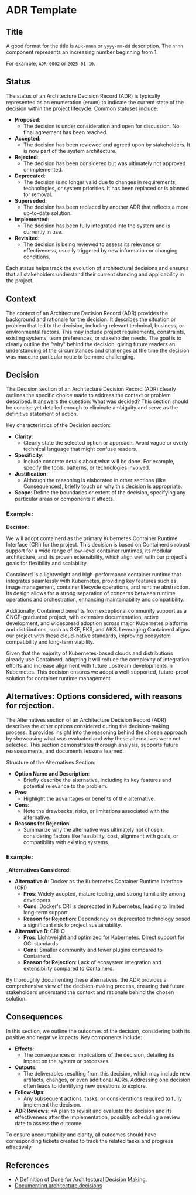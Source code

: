 # ADR Template

## Title

A good format for the title is `ADR-nnnn` or `yyyy-mm-dd` description. The `nnnn` component represents an increasing number beginning from 1. 

For example, `ADR-0002` or `2025-01-10`.

## Status

The status of an Architecture Decision Record (ADR) is typically represented as an enumeration (enum) to indicate the current state of the decision within the project lifecycle. Common statuses include:

* __Proposed__:
  * The decision is under consideration and open for discussion. No final agreement has been reached.
* __Accepted__:
  * The decision has been reviewed and agreed upon by stakeholders. It is now part of the system architecture.
* __Rejected__:
  * The decision has been considered but was ultimately not approved or implemented.
* __Deprecated__:
  * The decision is no longer valid due to changes in requirements, technologies, or system priorities. It has been replaced or is planned for removal.
* __Superseded__:
  * The decision has been replaced by another ADR that reflects a more up-to-date solution.
* __Implemented__:
  * The decision has been fully integrated into the system and is currently in use.
* __Revisited__:
  * The decision is being reviewed to assess its relevance or effectiveness, usually triggered by new information or changing conditions.

Each status helps track the evolution of architectural decisions and ensures that all stakeholders understand their current standing and applicability in the project.

## Context

The context of an Architecture Decision Record (ADR) provides the background and rationale for the decision. It describes the situation or problem that led to the decision, including relevant technical, business, or environmental factors. This may include project requirements, constraints, existing systems, team preferences, or stakeholder needs. The goal is to clearly outline the "why" behind the decision, giving future readers an understanding of the circumstances and challenges at the time the decision was made.ne particular route to be more challenging.

## Decision

The Decision section of an Architecture Decision Record (ADR) clearly outlines the specific choice made to address the context or problem described. It answers the question: What was decided? This section should be concise yet detailed enough to eliminate ambiguity and serve as the definitive statement of action.

Key characteristics of the Decision section:

* __Clarity__:
  * Clearly state the selected option or approach. Avoid vague or overly technical language that might confuse readers.
* __Specificity__:
  * Include concrete details about what will be done. For example, specify the tools, patterns, or technologies involved.
* __Justification__:
  * Although the reasoning is elaborated in other sections (like Consequences), briefly touch on why this decision is appropriate.
* __Scope__:
  Define the boundaries or extent of the decision, specifying any particular areas or components it affects.

### Example:

__Decision__:

We will adopt containerd as the primary Kubernetes Container Runtime Interface (CRI) for the project. This decision is based on Containerd’s robust support for a wide range of low-level container runtimes, its modular architecture, and its proven extensibility, which align well with our project's goals for flexibility and scalability.

Containerd is a lightweight and high-performance container runtime that integrates seamlessly with Kubernetes, providing key features such as image management, container lifecycle operations, and runtime abstraction. Its design allows for a strong separation of concerns between runtime operations and orchestration, enhancing maintainability and compatibility.

Additionally, Containerd benefits from exceptional community support as a CNCF-graduated project, with extensive documentation, active development, and widespread adoption across major Kubernetes platforms and distributions, such as GKE, EKS, and AKS. Leveraging Containerd aligns our project with these cloud-native standards, improving ecosystem compatibility and long-term viability.

Given that the majority of Kubernetes-based clouds and distributions already use Containerd, adopting it will reduce the complexity of integration efforts and increase alignment with future upstream developments in Kubernetes. This decision ensures we adopt a well-supported, future-proof solution for container runtime management.

## Alternatives: Options considered, with reasons for rejection.

The Alternatives section of an Architecture Decision Record (ADR) describes the other options considered during the decision-making process. It provides insight into the reasoning behind the chosen approach by showcasing what was evaluated and why these alternatives were not selected. This section demonstrates thorough analysis, supports future reassessments, and documents lessons learned.

Structure of the Alternatives Section:

* __Option Name and Description__:
  * Briefly describe the alternative, including its key features and potential relevance to the problem.
* __Pros__:
  * Highlight the advantages or benefits of the alternative.
* __Cons__:
  * Note the drawbacks, risks, or limitations associated with the alternative.
* __Reasons for Rejection__:
  * Summarize why the alternative was ultimately not chosen, considering factors like feasibility, cost, alignment with goals, or compatibility with existing systems.

### Example:

___Alternatives Considered:__

* __Alternative A__: Docker as the Kubernetes Container Runtime Interface (CRI)
  * __Pros__: Widely adopted, mature tooling, and strong familiarity among developers.
  * __Cons__: Docker's CRI is deprecated in Kubernetes, leading to limited long-term support.
  * __Reason for Rejection__: Dependency on deprecated technology posed a significant risk to project sustainability.
* __Alternative B__: CRI-O
  * __Pros__: Lightweight and optimized for Kubernetes. Direct support for OCI standards.
  * __Cons__: Smaller community and fewer plugins compared to Containerd.
  * __Reason for Rejection__: Lack of ecosystem integration and extensibility compared to Containerd.

By thoroughly documenting these alternatives, the ADR provides a comprehensive view of the decision-making process, ensuring that future stakeholders understand the context and rationale behind the chosen solution.

## Consequences

In this section, we outline the outcomes of the decision, considering both its positive and negative impacts. Key components include:

* __Effects__:
  * The consequences or implications of the decision, detailing its impact on the system or processes.
* __Outputs__:
  * The deliverables resulting from this decision, which may include new artifacts, changes, or even additional ADRs. Addressing one decision often leads to identifying new questions to explore.
* __Follow-Ups__:
  * Any subsequent actions, tasks, or considerations required to fully implement the decision.
* __ADR Reviews__:
  *A plan to revisit and evaluate the decision and its effectiveness after the implementation, possibly scheduling a review date to assess the outcome.

To ensure accountability and clarity, all outcomes should have corresponding tickets created to track the related tasks and progress effectively.

## References

* [A Definition of Done for Architectural Decision Making](https://www.ozimmer.ch/practices/2020/05/22/ADDefinitionOfDone.html).
* [Documenting architecture decisions](https://cognitect.com/blog/2011/11/15/documenting-architecture-decisions)